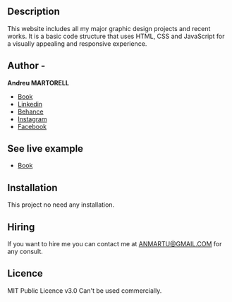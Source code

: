## Description
This website includes all my major graphic design projects and recent works. It is a basic code structure that uses HTML, CSS and JavaScript for a visually appealing and responsive experience.

## Author -
**Andreu MARTORELL**

* [Book](https://andreumartorell.com/)
* [Linkedin](https://www.linkedin.com/in/andreumartorell/)
* [Behance](https://www.behance.net/andreumartorell)
* [Instagram](https://www.instagram.com/andreu.martorell/)
* [Facebook](https://www.facebook.com/profile.php?id=100067746965537)

## See live example
- [Book](https://andreumartorell.com/)

## Installation
This project no need any installation.

## Hiring
If you want to hire me you can contact me at ANMARTU@GMAIL.COM for any consult.

## Licence
MIT Public Licence v3.0
Can't be used commercially.